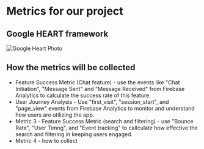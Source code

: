 
# Metrics for our project 

## Google HEART framework 
![Google Heart Photo](url)

## How the metrics will be collected
- Feature Success Metric (Chat feature) - use the events like "Chat Initiation", "Message Sent" and "Message Received" from Firebase Analytics to calculate the success rate of this feature.
- User Journey Analysis - Use "first_visit", "session_start", and "page_view" events from Firebase Analytics to monitor and understand how users are utilizing the app.
- Metric 3 - Feature Success Metric (search and filtering) - use "Bounce Rate", "User Timng", and "Event tracking" to callculate how effective the search and filtering in keeping users engaged. 
- Metric 4 - how to collect
